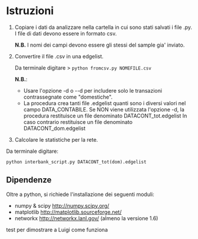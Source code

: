 # Istruzioni

1. Copiare i dati da analizzare nella cartella in cui sono stati salvati i file .py. I file di dati devono essere in formato csv.
 
    **N.B.** I nomi dei campi devono essere gli stessi del sample gia' inviato.

2. Convertire il file .csv in una edgelist.
    
    Da terminale digitare > `python fromcsv.py NOMEFILE.csv`
    
    **N.B.**:    
    * Usare l'opzione -d o --d per includere solo le transazioni contrassegnate come "domestiche".    
    * La procedura crea tanti file .edgelist quanti sono i diversi valori nel campo DATA_CONTABILE.
    Se NON viene utilizzata l'opzione -d, la procedura restituisce un file denominato DATACONT_tot.edgelist
    In caso contrario restituisce un file denominato DATACONT_dom.edgelist
    
3. Calcolare le statistiche per la rete.

Da terminale digitare:

 `python interbank_script.py DATACONT_tot(dom).edgelist`

## Dipendenze

Oltre a python, si richiede l'installazione dei seguenti moduli: 

* numpy & scipy http://numpy.scipy.org/
* matplotlib http://matplotlib.sourceforge.net/
* networkx http://networkx.lanl.gov/ (almeno la versione 1.6)


test per dimostrare a Luigi come funziona
